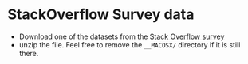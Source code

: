 # StackOverflow Survey data

* Download one of the datasets from the [Stack Overflow survey](https://insights.stackoverflow.com/survey)
* unzip the file. Feel free to remove the `__MACOSX/` directory if it is still there.


